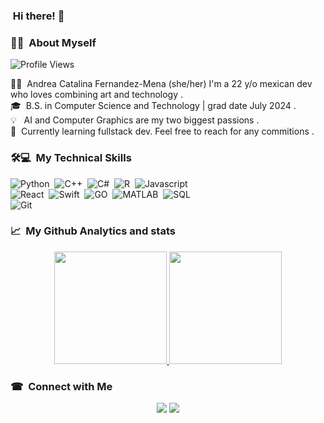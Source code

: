 ### &nbsp;Hi there! 👋

### 👩‍💻 &nbsp;About Myself

<p align="left"> <img src="https://komarev.com/ghpvc/?username=Catalina-fdzmena&label=Views&color=blue&style=plastic" alt="Profile Views" /> </p>

👩‍💼 &nbsp;Andrea Catalina Fernandez-Mena (she/her) I'm a 22 y/o mexican dev who loves combining art and technology .\
🎓 &nbsp;B.S. in Computer Science and Technology | grad date July 2024 .\
💡  &nbsp; AI and Computer Graphics are my two biggest passions .\
💬 &nbsp;Currently learning fullstack dev. Feel free to reach for any commitions .




### 🛠💻 &nbsp;My Technical Skills 

![Python](https://img.shields.io/badge/-Python-05122A?style=flat&logo=python)&nbsp;
![C++](https://img.shields.io/badge/-C++-05122A?style=flat&logo=C%2B%2B&logoColor=00599C)&nbsp;
![C#](https://img.shields.io/badge/-Csharp-05122A?style=flat&logo=Csharp)&nbsp;
![R](https://img.shields.io/badge/-R-05122A?style=flat&logo=R)&nbsp;
![Javascript](https://img.shields.io/badge/-Javascript-05122A?style=flat&logo=Javascript)&nbsp;\
![React](https://img.shields.io/badge/-React-05122A?style=flat&logo=React)&nbsp;
![Swift](https://img.shields.io/badge/-Swift-05122A?style=flat&logo=Swift)&nbsp;
![GO](https://img.shields.io/badge/-GO-05122A?style=flat&logo=GO)&nbsp;
![MATLAB](https://img.shields.io/badge/-MATLAB-05122A?style=flat&logo=MATLAB)&nbsp;
![SQL](https://img.shields.io/badge/-SQL-05122A?style=flat&logo=MySQL)&nbsp;\
![Git](https://img.shields.io/badge/-Git-05122A?style=flat&logo=git)&nbsp;


### 📈 &nbsp;My Github Analytics and stats

<p align="center">
<a href="https://github.com/Catalina-fdzmena">
  <img height="180em" src="https://github-readme-stats-eight-theta.vercel.app/api?username=Catalina-fdzmena&show_icons=true&theme=algolia&include_all_commits=true&count_private=true"/>
  <img height="180em" src="https://github-readme-stats-eight-theta.vercel.app/api/top-langs/?username=Catalina-fdzmena&layout=compact&langs_count=8&theme=algolia"/>
</a>
</p>

### ☎ &nbsp;Connect with Me

<p align="center">
<a href="https://www.linkedin.com/in/catalina-fernandez-mena-bb4231197"><img src="https://img.shields.io/badge/-LinkedIn-05122A?style=flat&logo=LINKEDiN"/></a>
<a href="mailto:katy.fernandezmena@gmail.com"><img src="https://img.shields.io/badge/-katy.fernandezmena@gmail.com-05122A?style=flat&logo=gmail"/></a>
</p>

